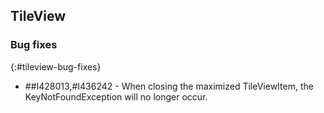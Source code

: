 ## TileView   

### Bug fixes
{:#tileview-bug-fixes}

* \##I428013,#I436242 - When closing the maximized TileViewItem, the KeyNotFoundException will no longer occur.